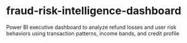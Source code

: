 # fraud-risk-intelligence-dashboard
Power BI executive dashboard to analyze refund losses and user risk behaviors using transaction patterns, income bands, and credit profile
